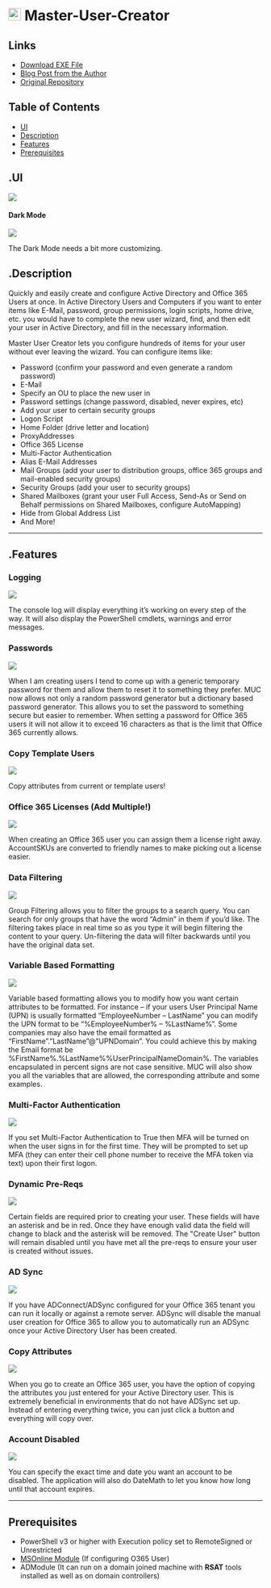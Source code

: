 # <img src="https://raw.githubusercontent.com/jhochwald/Master-User-Creator/master/Icon/Main_Icon.ico" width="25"> Master-User-Creator

## Links

- [Download EXE File](https://github.com/jhochwald/Master-User-Creator/raw/master/bin/x64/Master%20User%20Creator.exe)
- [Blog Post from the Author](http://thelazyadministrator.com/2018/07/10/tool-create-and-configure-active-directory-and-office-365-users-at-once/)
- [Original Repository](https://github.com/bwya77/Master-User-Creator)

## Table of Contents

- [UI](https://github.com/jhochwald/Master-User-Creator/blob/master/README.md#UI)
- [Description](https://github.com/jhochwald/Master-User-Creator/blob/master/README.md#description)
- [Features](https://github.com/jhochwald/Master-User-Creator/blob/master/README.md#features)
- [Prerequisites](https://github.com/jhochwald/Master-User-Creator/blob/master/README.md#prerequisites)

## .UI

<img src="images/ezgif.com-crop-1.gif">

#### Dark Mode

<img src="images/DarkUI.png">

The Dark Mode needs a bit more customizing.

## .Description

Quickly and easily create and configure Active Directory and Office 365 Users at once. In Active Directory Users and Computers if you want to enter items like E-Mail, password, group permissions, login scripts, home drive, etc. you would have to complete the new user wizard, find, and then edit your user in Active Directory, and fill in the necessary information.

Master User Creator lets you configure hundreds of items for your user without ever leaving the wizard. You can configure items like:

- Password (confirm your password and even generate a random password)
- E-Mail
- Specify an OU to place the new user in
- Password settings (change password, disabled, never expires, etc)
- Add your user to certain security groups
- Logon Script
- Home Folder (drive letter and location)
- ProxyAddresses
- Office 365 License
- Multi-Factor Authentication
- Alias E-Mail Addresses
- Mail Groups (add your user to distribution groups, office 365 groups and mail-enabled security groups)
- Security Groups (add your user to security groups)
- Shared Mailboxes (grant your user Full Access, Send-As or Send on Behalf permissions on Shared Mailboxes, configure AutoMapping)
- Hide from Global Address List
- And More!

___

## .Features

### Logging

<img src="images/ezgif.com-video-to-gif-2.gif">

The console log will display everything it’s working on every step of the way. It will also display the PowerShell cmdlets, warnings and error messages.

### Passwords

<img src="images/ezgif.com-video-to-gif-4.gif">

When I am creating users I tend to come up with a generic temporary password for them and allow them to reset it to something they prefer. MUC now allows not only a random password generator but a dictionary based password generator. This allows you to set the password to something secure but easier to remember. When setting a password for Office 365 users it will not allow it to exceed 16 characters as that is the limit that Office 365 currently allows.

### Copy Template Users

<img src="images/CopyADUser.png">

Copy attributes from current or template users!

### Office 365 Licenses (Add Multiple!)

<img src="images/ezgif.com-video-to-gif-1.gif">

When creating an Office 365 user you can assign them a license right away. AccountSKUs are converted to friendly names to make picking out a license easier.

### Data Filtering

<img src="images/ezgif.com-video-to-gif.gif">

Group Filtering allows you to filter the groups to a search query. You can search for only groups that have the word “Admin” in them if you’d like. The filtering takes place in real time so as you type it will begin filtering the content to your query. Un-filtering the data will filter backwards until you have the original data set.

### Variable Based Formatting

<img src="images/ezgif.com-video-to-gif-2.gif">

Variable based formatting allows you to modify how you want certain attributes to be formatted. For instance – if your users User Principal Name (UPN) is usually formatted “EmployeeNumber – LastName” you can modify the UPN format to be “%EmployeeNumber% – %LastName%”. Some companies may also have the email formatted as “FirstName”.”LastName”@”UPNDomain”. You could achieve this by making the Email format be %FirstName%.%LastName%%UserPrincipalNameDomain%. The variables encapsulated in percent signs are not case sensitive. MUC will also show you all the variables that are allowed, the corresponding attribute and some examples.

### Multi-Factor Authentication

<img src="images/O365-MFA.png">

If you set Multi-Factor Authentication to True then MFA will be turned on when the user signs in for the first time. They will be prompted to set up MFA (they can enter their cell phone number to receive the MFA token via text) upon their first logon.

### Dynamic Pre-Reqs

<img src="images/ezgif.com-video-to-gif-3.gif">

Certain fields are required prior to creating your user. These fields will have an asterisk and be in red. Once they have enough valid data the field will change to black and the asterisk will be removed. The "Create User" button will remain disabled until you have met all the pre-reqs to ensure your user is created without issues.

### AD Sync

<img src="images/ADSync-1.png">

If you have ADConnect/ADSync configured for your Office 365 tenant you can run it locally or against a remote server. ADSync will disable the manual user creation for Office 365 to allow you to automatically run an ADSync once your Active Directory User has been created.

### Copy Attributes

<img src="images/CopyAttributes.png">

When you go to create an Office 365 user, you have the option of copying the attributes you just entered for your Active Directory user. This is extremely beneficial in environments that do not have ADSync set up. Instead of entering everything twice, you can just click a button and everything will copy over. 

### Account Disabled

<img src="images/Account_disabled.png">

You can specify the exact time and date you want an account to be disabled. The application will also do DateMath to let you know how long until that account expires.
___

## Prerequisites

- PowerShell v3 or higher with Execution policy set to RemoteSigned or Unrestricted
- [MSOnline Module](https://docs.microsoft.com/en-us/powershell/azure/active-directory/install-msonlinev1?view=azureadps-1.0) (If configuring O365 User)
- ADModule (It can run on a domain joined machine with **RSAT** tools installed as well as on domain controllers)
